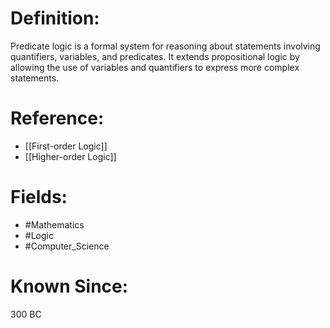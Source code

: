 

# Definition:
Predicate logic is a formal system for reasoning about statements involving quantifiers, variables, and predicates. It extends propositional logic by allowing the use of variables and quantifiers to express more complex statements.

# Reference:
- [[First-order Logic]]
- [[Higher-order Logic]]

# Fields: 
- #Mathematics
- #Logic
- #Computer_Science

# Known Since:
300 BC

